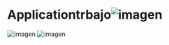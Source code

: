 # Applicationtrbajo![imagen](https://github.com/allisson31/Applicationtrbajo/assets/126027707/0f63c944-956a-4f8d-9ca6-3974d6eea0ba)
![imagen](https://github.com/allisson31/Applicationtrbajo/assets/126027707/9cdf6fdb-628a-4c81-86bf-a7f1ac723e85)
![imagen](https://github.com/allisson31/Applicationtrbajo/assets/126027707/e5a94ba1-b162-4457-bd47-f746d719be11)
